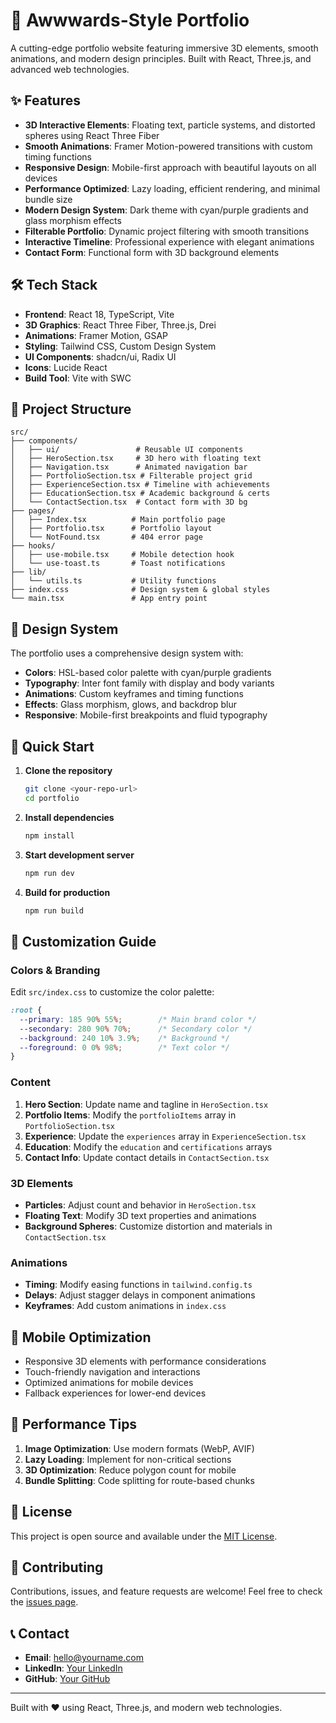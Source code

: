 # 🚀 Awwwards-Style Portfolio

A cutting-edge portfolio website featuring immersive 3D elements, smooth animations, and modern design principles. Built with React, Three.js, and advanced web technologies.

## ✨ Features

- **3D Interactive Elements**: Floating text, particle systems, and distorted spheres using React Three Fiber
- **Smooth Animations**: Framer Motion-powered transitions with custom timing functions
- **Responsive Design**: Mobile-first approach with beautiful layouts on all devices
- **Performance Optimized**: Lazy loading, efficient rendering, and minimal bundle size
- **Modern Design System**: Dark theme with cyan/purple gradients and glass morphism effects
- **Filterable Portfolio**: Dynamic project filtering with smooth transitions
- **Interactive Timeline**: Professional experience with elegant animations
- **Contact Form**: Functional form with 3D background elements

## 🛠️ Tech Stack

- **Frontend**: React 18, TypeScript, Vite
- **3D Graphics**: React Three Fiber, Three.js, Drei
- **Animations**: Framer Motion, GSAP
- **Styling**: Tailwind CSS, Custom Design System
- **UI Components**: shadcn/ui, Radix UI
- **Icons**: Lucide React
- **Build Tool**: Vite with SWC

## 📁 Project Structure

```
src/
├── components/
│   ├── ui/                 # Reusable UI components
│   ├── HeroSection.tsx     # 3D hero with floating text
│   ├── Navigation.tsx      # Animated navigation bar
│   ├── PortfolioSection.tsx # Filterable project grid
│   ├── ExperienceSection.tsx # Timeline with achievements
│   ├── EducationSection.tsx # Academic background & certs
│   └── ContactSection.tsx  # Contact form with 3D bg
├── pages/
│   ├── Index.tsx          # Main portfolio page
│   ├── Portfolio.tsx      # Portfolio layout
│   └── NotFound.tsx       # 404 error page
├── hooks/
│   ├── use-mobile.tsx     # Mobile detection hook
│   └── use-toast.ts       # Toast notifications
├── lib/
│   └── utils.ts           # Utility functions
├── index.css              # Design system & global styles
└── main.tsx               # App entry point
```

## 🎨 Design System

The portfolio uses a comprehensive design system with:

- **Colors**: HSL-based color palette with cyan/purple gradients
- **Typography**: Inter font family with display and body variants
- **Animations**: Custom keyframes and timing functions
- **Effects**: Glass morphism, glows, and backdrop blur
- **Responsive**: Mobile-first breakpoints and fluid typography

## 🚀 Quick Start

1. **Clone the repository**
   ```bash
   git clone <your-repo-url>
   cd portfolio
   ```

2. **Install dependencies**
   ```bash
   npm install
   ```

3. **Start development server**
   ```bash
   npm run dev
   ```

4. **Build for production**
   ```bash
   npm run build
   ```

## 🎯 Customization Guide

### Colors & Branding
Edit `src/index.css` to customize the color palette:
```css
:root {
  --primary: 185 90% 55%;        /* Main brand color */
  --secondary: 280 90% 70%;      /* Secondary color */
  --background: 240 10% 3.9%;    /* Background */
  --foreground: 0 0% 98%;        /* Text color */
}
```

### Content
1. **Hero Section**: Update name and tagline in `HeroSection.tsx`
2. **Portfolio Items**: Modify the `portfolioItems` array in `PortfolioSection.tsx`
3. **Experience**: Update the `experiences` array in `ExperienceSection.tsx`
4. **Education**: Modify the `education` and `certifications` arrays
5. **Contact Info**: Update contact details in `ContactSection.tsx`

### 3D Elements
- **Particles**: Adjust count and behavior in `HeroSection.tsx`
- **Floating Text**: Modify 3D text properties and animations
- **Background Spheres**: Customize distortion and materials in `ContactSection.tsx`

### Animations
- **Timing**: Modify easing functions in `tailwind.config.ts`
- **Delays**: Adjust stagger delays in component animations
- **Keyframes**: Add custom animations in `index.css`

## 📱 Mobile Optimization

- Responsive 3D elements with performance considerations
- Touch-friendly navigation and interactions
- Optimized animations for mobile devices
- Fallback experiences for lower-end devices

## 🔧 Performance Tips

1. **Image Optimization**: Use modern formats (WebP, AVIF)
2. **Lazy Loading**: Implement for non-critical sections
3. **3D Optimization**: Reduce polygon count for mobile
4. **Bundle Splitting**: Code splitting for route-based chunks

## 📄 License

This project is open source and available under the [MIT License](LICENSE).

## 🤝 Contributing

Contributions, issues, and feature requests are welcome! Feel free to check the [issues page](../../issues).

## 📞 Contact

- **Email**: hello@yourname.com
- **LinkedIn**: [Your LinkedIn](https://linkedin.com/in/yourname)
- **GitHub**: [Your GitHub](https://github.com/yourname)

---

Built with ❤️ using React, Three.js, and modern web technologies.